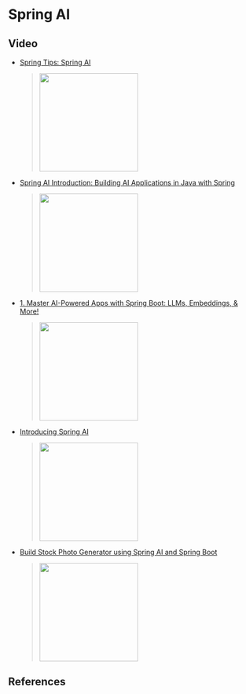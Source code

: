 # Spring AI

## Video
 * [Spring Tips: Spring AI](https://www.youtube.com/watch?v=aNKDoiOUo9M)
	> [<img src="https://img.youtube.com/vi/aNKDoiOUo9M/0.jpg" width="200">](https://www.youtube.com/watch?v=aNKDoiOUo9M "Spring Tips: Spring AI by SpringDeveloper 48,539 views 22 minutes")
 * [Spring AI Introduction: Building AI Applications in Java with Spring](https://www.youtube.com/watch?v=yyvjT0v3lpY)
	> [<img src="https://img.youtube.com/vi/yyvjT0v3lpY/0.jpg" width="200">](https://www.youtube.com/watch?v=yyvjT0v3lpY "For the longest time if you wanted to work with Machine Learning you were using Python. That was because python had a lot a really great set of tools for working in this space. Now that we have LLMs like Open AI’s GPT-4 where the P stands for pre-trained we can simply call them like we would any other API. Java is everywhere in the enterprise and we need to start thinking about how to integrate these capabilities into our applications by Dan Vega 12K views 17 minutes, 46 seconds")
 * [1. Master AI-Powered Apps with Spring Boot: LLMs, Embeddings, & More!](https://www.youtube.com/watch?v=BOMar3tN3Cw)
	> [<img src="https://img.youtube.com/vi/BOMar3tN3Cw/0.jpg" width="200">](https://www.youtube.com/watch?v=BOMar3tN3Cw "Master AI-Powered Apps with Spring Boot: LLMs, Embeddings, & More! by Code With Bisky 83 views 13 minutes, 51 seconds")
 * [Introducing Spring AI](https://www.youtube.com/watch?v=TPY1WYHDNho)
	> [<img src="https://img.youtube.com/vi/TPY1WYHDNho/0.jpg" width="200">](https://www.youtube.com/watch?v=TPY1WYHDNho "Introducing Spring AI by JChampions Conference 1,684 views 1 hour, 6 minutes")
 * [Build Stock Photo Generator using Spring AI and Spring Boot](https://www.youtube.com/watch?v=7ixDDpIWn1k)
	> [<img src="https://img.youtube.com/vi/7ixDDpIWn1k/0.jpg" width="200">](https://www.youtube.com/watch?v=7ixDDpIWn1k "Build Stock Photo Generator using Spring AI and Spring Boot by EmbarkX | Learning Programming 6.3K views 3 hours, 13 minutes")

## References